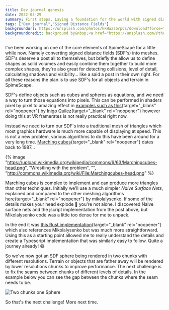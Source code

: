 ```yaml
---
title: Dev journal genesis
date: 2022-03-29
summary: First steps. Laying a foundation for the world with signed distance fields.
tags: ["Dev journal","Signed Distance Fields"]
backgroundurl: https://unsplash.com/photos/kkHazzbrpCs/download?force=true
backgroundcredit: background by&nbsp;<a href="https://unsplash.com/@theshubhamdhage?utm_source=unsplash&utm_medium=referral&utm_content=creditCopyText">Shubham Dhage</a>&nbsp;on&nbsp;<a href="https://unsplash.com/@theshubhamdhage?utm_source=unsplash&utm_medium=referral&utm_content=creditCopyText">Unsplash</a>
---
```


I've been working on one of the core elements of SpimeScape for a little while now. Namely converting signed distance fields (SDF's) into meshes. SDF's deserve a post all to themselves, but briefly the allow us to define shapes as solid volumes and easily combine them together to build more complex shapes, they're also great for detecting collisions, level of detail, calculating shadows and visibility... like a said a post in their own right. For all these reasons the plan is to use SDF's for all objects and terrain in SpimeScape.

SDF's define objects such as cubes and spheres as equations, and we need a way to turn those equations into pixels. This can be performed in shaders pixel by pixel to amazing effect in [examples such as this](https://www.shadertoy.com/view/Xds3zN){target="_blank" rel="noopener"} by [Inigo Quilez](https://www.iquilezles.org/){target="_blank" rel="noopener"} however doing this at VR framerates is not really practical right now.

Instead we need to turn our SDF's into a traditional mesh of triangles which most graphics hardware is much more capable of displaying at speed. This is not a new problem, various algorithms to do this have been around for a very long time. [Marching cubes](https://en.wikipedia.org/wiki/Marching_cubes){target="_blank" rel="noopener"} dates back to 1987...

{% image "https://upload.wikimedia.org/wikipedia/commons/6/63/Marchingcubes-head.png", "Wrestling with the problem", "", "http://commons.wikimedia.org/wiki/File:Marchingcubes-head.png" %}

Marching cubes is complex to implement and can produce more triangles than other techniques. Initially we'll use a much simpler *Naive Surface Nets*, explained and compared to the other meshing algorithms [here](https://0fps.net/2012/07/12/smooth-voxel-terrain-part-2/){target="_blank" rel="noopener"} by mikolalysenko. If some of the details makes your head explode 🤯 you're not alone. I discovered Naive surface nets and the jscript implementation from the post above, but Mikolalysenko code was a little too dense for me to unpack.

In the end it was [this Rust implementation](https://github.com/amethyst/voxel-mapper){target="_blank" rel="noopener"} which also references Mikolalysenko but was much more straightforward. Using this as a starting point allowed me to really understand the details and create a Typescript implementation that was similarly easy to follow. Quite a journey already! 😅

So we've now got an SDF sphere being rendered in two chunks with different resolutions. Terrain or objects that are father away will be rendered by lower resolutions chunks to improve performance. The next challenge is to fix the seams between chunks of different levels of details. In the example below you can see the gap between the chunks where the seam needs to be.

![Two chunks one Sphere](/img/2022-03-30%20Two%20chunks%20one%20sphere.webp "Two chunks one Sphere")

So that's the next challenge! More next time.